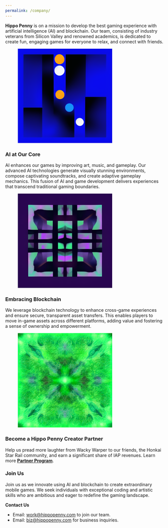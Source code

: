 ```yaml
---
permalink: /company/
---
```



**Hippo Penny** is on a mission to develop the best gaming experience with artificial intelligence (AI) and blockchain. Our team, consisting of industry veterans from Silicon Valley and renowned academics, is dedicated to create fun, engaging games for everyone to relax, and connect with friends.

<figure style="width: 300px" class="align-right">
  <img src="/assets/images/company/3.png" alt="Hippo Penny Team">
</figure> 

### AI at Our Core
AI enhances our games by improving art, music, and gameplay. Our advanced AI technologies generate visually stunning environments, compose captivating soundtracks, and create adaptive gameplay mechanics. This fusion of AI and game development delivers experiences that transcend traditional gaming boundaries.

<figure style="width: 300px" class="align-left">
  <img src="/assets/images/company/1.png" alt="AI in Gaming">
</figure> 

### Embracing Blockchain
We leverage blockchain technology to enhance cross-game experiences and ensure secure, transparent asset transfers. This enables players to move in-game assets across different platforms, adding value and fostering a sense of ownership and empowerment.

<figure style="width: 300px" class="align-right">
  <img src="/assets/images/company/2.png" alt="Blockchain in Gaming">
</figure> 

### Become a Hippo Penny Creator Partner
Help us pread more laughter from Wacky Warper to our friends, the Honkai Star Rail community, and earn a significant share of IAP revenues. Learn more [**Partner Program**](/creator/).

### Join Us
Join us as we innovate using AI and blockchain to create extraordinary mobile games. We seek individuals with exceptional coding and artistic skills who are ambitious and eager to redefine the gaming landscape.

**Contact Us**
- Email: [work@hippopenny.com](mailto:work@hippopenny.com) to join our team.
- Email: [biz@hippopenny.com](mailto:biz@hippopenny.com) for business inquiries.